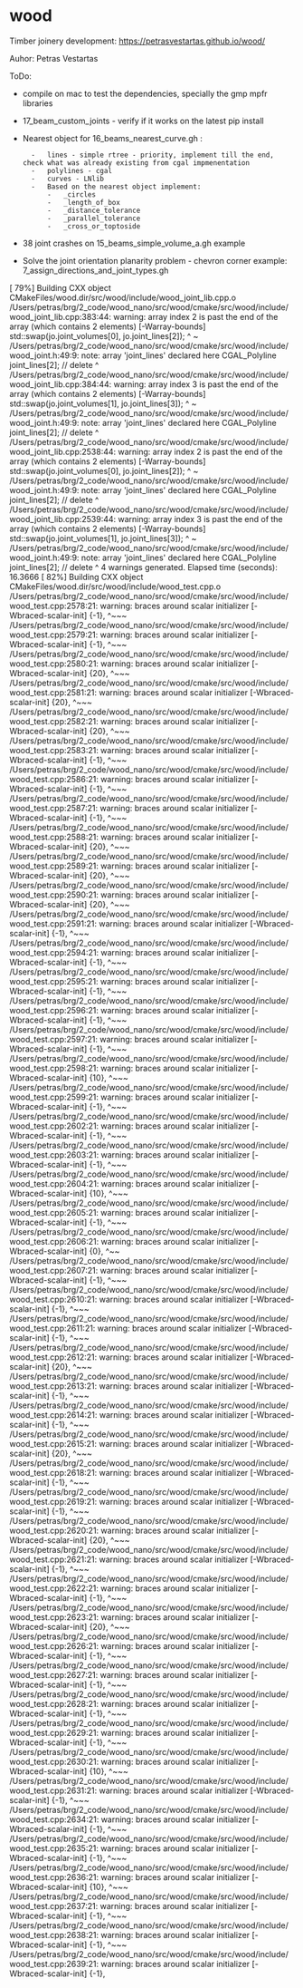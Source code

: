 # wood

Timber joinery development: https://petrasvestartas.github.io/wood/

Auhor: Petras Vestartas

ToDo:

- compile on mac to test the dependencies, specially the gmp mpfr libraries

- 17_beam_custom_joints - verify if it works on the latest pip install

- Nearest object for 16_beams_nearest_curve.gh :

        -   lines - simple rtree - priority, implement till the end, check what was already existing from cgal impmenentation
        -   polylines - cgal
        -   curves - LNlib
        -   Based on the nearest object implement:
            -   _circles
            -   _length_of_box
            -   _distance_tolerance
            -   _parallel_tolerance
            -   _cross_or_toptoside

- 38 joint crashes on 15_beams_simple_volume_a.gh example

- Solve the joint orientation planarity problem - chevron corner example: 7_assign_directions_and_joint_types.gh


[ 79%] Building CXX object CMakeFiles/wood.dir/src/wood/include/wood_joint_lib.cpp.o
/Users/petras/brg/2_code/wood_nano/src/wood/cmake/src/wood/include/wood_joint_lib.cpp:383:44: warning: array index 2 is past the end of the array (which contains 2 elements) [-Warray-bounds]
            std::swap(jo.joint_volumes[0], jo.joint_lines[2]);
                                           ^              ~
/Users/petras/brg/2_code/wood_nano/src/wood/cmake/src/wood/include/wood_joint.h:49:9: note: array 'joint_lines' declared here
        CGAL_Polyline joint_lines[2]; // delete
        ^
/Users/petras/brg/2_code/wood_nano/src/wood/cmake/src/wood/include/wood_joint_lib.cpp:384:44: warning: array index 3 is past the end of the array (which contains 2 elements) [-Warray-bounds]
            std::swap(jo.joint_volumes[1], jo.joint_lines[3]);
                                           ^              ~
/Users/petras/brg/2_code/wood_nano/src/wood/cmake/src/wood/include/wood_joint.h:49:9: note: array 'joint_lines' declared here
        CGAL_Polyline joint_lines[2]; // delete
        ^
/Users/petras/brg/2_code/wood_nano/src/wood/cmake/src/wood/include/wood_joint_lib.cpp:2538:44: warning: array index 2 is past the end of the array (which contains 2 elements) [-Warray-bounds]
            std::swap(jo.joint_volumes[0], jo.joint_lines[2]);
                                           ^              ~
/Users/petras/brg/2_code/wood_nano/src/wood/cmake/src/wood/include/wood_joint.h:49:9: note: array 'joint_lines' declared here
        CGAL_Polyline joint_lines[2]; // delete
        ^
/Users/petras/brg/2_code/wood_nano/src/wood/cmake/src/wood/include/wood_joint_lib.cpp:2539:44: warning: array index 3 is past the end of the array (which contains 2 elements) [-Warray-bounds]
            std::swap(jo.joint_volumes[1], jo.joint_lines[3]);
                                           ^              ~
/Users/petras/brg/2_code/wood_nano/src/wood/cmake/src/wood/include/wood_joint.h:49:9: note: array 'joint_lines' declared here
        CGAL_Polyline joint_lines[2]; // delete
        ^
4 warnings generated.
Elapsed time (seconds): 16.3666
[ 82%] Building CXX object CMakeFiles/wood.dir/src/wood/include/wood_test.cpp.o
/Users/petras/brg/2_code/wood_nano/src/wood/cmake/src/wood/include/wood_test.cpp:2578:21: warning: braces around scalar initializer [-Wbraced-scalar-init]
                    {-1},
                    ^~~~
/Users/petras/brg/2_code/wood_nano/src/wood/cmake/src/wood/include/wood_test.cpp:2579:21: warning: braces around scalar initializer [-Wbraced-scalar-init]
                    {-1},
                    ^~~~
/Users/petras/brg/2_code/wood_nano/src/wood/cmake/src/wood/include/wood_test.cpp:2580:21: warning: braces around scalar initializer [-Wbraced-scalar-init]
                    {20},
                    ^~~~
/Users/petras/brg/2_code/wood_nano/src/wood/cmake/src/wood/include/wood_test.cpp:2581:21: warning: braces around scalar initializer [-Wbraced-scalar-init]
                    {20},
                    ^~~~
/Users/petras/brg/2_code/wood_nano/src/wood/cmake/src/wood/include/wood_test.cpp:2582:21: warning: braces around scalar initializer [-Wbraced-scalar-init]
                    {20},
                    ^~~~
/Users/petras/brg/2_code/wood_nano/src/wood/cmake/src/wood/include/wood_test.cpp:2583:21: warning: braces around scalar initializer [-Wbraced-scalar-init]
                    {-1},
                    ^~~~
/Users/petras/brg/2_code/wood_nano/src/wood/cmake/src/wood/include/wood_test.cpp:2586:21: warning: braces around scalar initializer [-Wbraced-scalar-init]
                    {-1},
                    ^~~~
/Users/petras/brg/2_code/wood_nano/src/wood/cmake/src/wood/include/wood_test.cpp:2587:21: warning: braces around scalar initializer [-Wbraced-scalar-init]
                    {-1},
                    ^~~~
/Users/petras/brg/2_code/wood_nano/src/wood/cmake/src/wood/include/wood_test.cpp:2588:21: warning: braces around scalar initializer [-Wbraced-scalar-init]
                    {20},
                    ^~~~
/Users/petras/brg/2_code/wood_nano/src/wood/cmake/src/wood/include/wood_test.cpp:2589:21: warning: braces around scalar initializer [-Wbraced-scalar-init]
                    {20},
                    ^~~~
/Users/petras/brg/2_code/wood_nano/src/wood/cmake/src/wood/include/wood_test.cpp:2590:21: warning: braces around scalar initializer [-Wbraced-scalar-init]
                    {20},
                    ^~~~
/Users/petras/brg/2_code/wood_nano/src/wood/cmake/src/wood/include/wood_test.cpp:2591:21: warning: braces around scalar initializer [-Wbraced-scalar-init]
                    {-1},
                    ^~~~
/Users/petras/brg/2_code/wood_nano/src/wood/cmake/src/wood/include/wood_test.cpp:2594:21: warning: braces around scalar initializer [-Wbraced-scalar-init]
                    {-1},
                    ^~~~
/Users/petras/brg/2_code/wood_nano/src/wood/cmake/src/wood/include/wood_test.cpp:2595:21: warning: braces around scalar initializer [-Wbraced-scalar-init]
                    {-1},
                    ^~~~
/Users/petras/brg/2_code/wood_nano/src/wood/cmake/src/wood/include/wood_test.cpp:2596:21: warning: braces around scalar initializer [-Wbraced-scalar-init]
                    {-1},
                    ^~~~
/Users/petras/brg/2_code/wood_nano/src/wood/cmake/src/wood/include/wood_test.cpp:2597:21: warning: braces around scalar initializer [-Wbraced-scalar-init]
                    {-1},
                    ^~~~
/Users/petras/brg/2_code/wood_nano/src/wood/cmake/src/wood/include/wood_test.cpp:2598:21: warning: braces around scalar initializer [-Wbraced-scalar-init]
                    {10},
                    ^~~~
/Users/petras/brg/2_code/wood_nano/src/wood/cmake/src/wood/include/wood_test.cpp:2599:21: warning: braces around scalar initializer [-Wbraced-scalar-init]
                    {-1},
                    ^~~~
/Users/petras/brg/2_code/wood_nano/src/wood/cmake/src/wood/include/wood_test.cpp:2602:21: warning: braces around scalar initializer [-Wbraced-scalar-init]
                    {-1},
                    ^~~~
/Users/petras/brg/2_code/wood_nano/src/wood/cmake/src/wood/include/wood_test.cpp:2603:21: warning: braces around scalar initializer [-Wbraced-scalar-init]
                    {-1},
                    ^~~~
/Users/petras/brg/2_code/wood_nano/src/wood/cmake/src/wood/include/wood_test.cpp:2604:21: warning: braces around scalar initializer [-Wbraced-scalar-init]
                    {10},
                    ^~~~
/Users/petras/brg/2_code/wood_nano/src/wood/cmake/src/wood/include/wood_test.cpp:2605:21: warning: braces around scalar initializer [-Wbraced-scalar-init]
                    {-1},
                    ^~~~
/Users/petras/brg/2_code/wood_nano/src/wood/cmake/src/wood/include/wood_test.cpp:2606:21: warning: braces around scalar initializer [-Wbraced-scalar-init]
                    {0},
                    ^~~
/Users/petras/brg/2_code/wood_nano/src/wood/cmake/src/wood/include/wood_test.cpp:2607:21: warning: braces around scalar initializer [-Wbraced-scalar-init]
                    {-1},
                    ^~~~
/Users/petras/brg/2_code/wood_nano/src/wood/cmake/src/wood/include/wood_test.cpp:2610:21: warning: braces around scalar initializer [-Wbraced-scalar-init]
                    {-1},
                    ^~~~
/Users/petras/brg/2_code/wood_nano/src/wood/cmake/src/wood/include/wood_test.cpp:2611:21: warning: braces around scalar initializer [-Wbraced-scalar-init]
                    {-1},
                    ^~~~
/Users/petras/brg/2_code/wood_nano/src/wood/cmake/src/wood/include/wood_test.cpp:2612:21: warning: braces around scalar initializer [-Wbraced-scalar-init]
                    {20},
                    ^~~~
/Users/petras/brg/2_code/wood_nano/src/wood/cmake/src/wood/include/wood_test.cpp:2613:21: warning: braces around scalar initializer [-Wbraced-scalar-init]
                    {-1},
                    ^~~~
/Users/petras/brg/2_code/wood_nano/src/wood/cmake/src/wood/include/wood_test.cpp:2614:21: warning: braces around scalar initializer [-Wbraced-scalar-init]
                    {-1},
                    ^~~~
/Users/petras/brg/2_code/wood_nano/src/wood/cmake/src/wood/include/wood_test.cpp:2615:21: warning: braces around scalar initializer [-Wbraced-scalar-init]
                    {20},
                    ^~~~
/Users/petras/brg/2_code/wood_nano/src/wood/cmake/src/wood/include/wood_test.cpp:2618:21: warning: braces around scalar initializer [-Wbraced-scalar-init]
                    {-1},
                    ^~~~
/Users/petras/brg/2_code/wood_nano/src/wood/cmake/src/wood/include/wood_test.cpp:2619:21: warning: braces around scalar initializer [-Wbraced-scalar-init]
                    {-1},
                    ^~~~
/Users/petras/brg/2_code/wood_nano/src/wood/cmake/src/wood/include/wood_test.cpp:2620:21: warning: braces around scalar initializer [-Wbraced-scalar-init]
                    {20},
                    ^~~~
/Users/petras/brg/2_code/wood_nano/src/wood/cmake/src/wood/include/wood_test.cpp:2621:21: warning: braces around scalar initializer [-Wbraced-scalar-init]
                    {-1},
                    ^~~~
/Users/petras/brg/2_code/wood_nano/src/wood/cmake/src/wood/include/wood_test.cpp:2622:21: warning: braces around scalar initializer [-Wbraced-scalar-init]
                    {-1},
                    ^~~~
/Users/petras/brg/2_code/wood_nano/src/wood/cmake/src/wood/include/wood_test.cpp:2623:21: warning: braces around scalar initializer [-Wbraced-scalar-init]
                    {20},
                    ^~~~
/Users/petras/brg/2_code/wood_nano/src/wood/cmake/src/wood/include/wood_test.cpp:2626:21: warning: braces around scalar initializer [-Wbraced-scalar-init]
                    {-1},
                    ^~~~
/Users/petras/brg/2_code/wood_nano/src/wood/cmake/src/wood/include/wood_test.cpp:2627:21: warning: braces around scalar initializer [-Wbraced-scalar-init]
                    {-1},
                    ^~~~
/Users/petras/brg/2_code/wood_nano/src/wood/cmake/src/wood/include/wood_test.cpp:2628:21: warning: braces around scalar initializer [-Wbraced-scalar-init]
                    {-1},
                    ^~~~
/Users/petras/brg/2_code/wood_nano/src/wood/cmake/src/wood/include/wood_test.cpp:2629:21: warning: braces around scalar initializer [-Wbraced-scalar-init]
                    {-1},
                    ^~~~
/Users/petras/brg/2_code/wood_nano/src/wood/cmake/src/wood/include/wood_test.cpp:2630:21: warning: braces around scalar initializer [-Wbraced-scalar-init]
                    {10},
                    ^~~~
/Users/petras/brg/2_code/wood_nano/src/wood/cmake/src/wood/include/wood_test.cpp:2631:21: warning: braces around scalar initializer [-Wbraced-scalar-init]
                    {-1},
                    ^~~~
/Users/petras/brg/2_code/wood_nano/src/wood/cmake/src/wood/include/wood_test.cpp:2634:21: warning: braces around scalar initializer [-Wbraced-scalar-init]
                    {-1},
                    ^~~~
/Users/petras/brg/2_code/wood_nano/src/wood/cmake/src/wood/include/wood_test.cpp:2635:21: warning: braces around scalar initializer [-Wbraced-scalar-init]
                    {-1},
                    ^~~~
/Users/petras/brg/2_code/wood_nano/src/wood/cmake/src/wood/include/wood_test.cpp:2636:21: warning: braces around scalar initializer [-Wbraced-scalar-init]
                    {10},
                    ^~~~
/Users/petras/brg/2_code/wood_nano/src/wood/cmake/src/wood/include/wood_test.cpp:2637:21: warning: braces around scalar initializer [-Wbraced-scalar-init]
                    {-1},
                    ^~~~
/Users/petras/brg/2_code/wood_nano/src/wood/cmake/src/wood/include/wood_test.cpp:2638:21: warning: braces around scalar initializer [-Wbraced-scalar-init]
                    {-1},
                    ^~~~
/Users/petras/brg/2_code/wood_nano/src/wood/cmake/src/wood/include/wood_test.cpp:2639:21: warning: braces around scalar initializer [-Wbraced-scalar-init]
                    {-1},